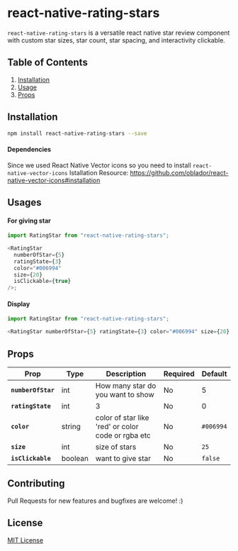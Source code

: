 # react-native-rating-stars

`react-native-rating-stars` is a versatile react native star review component with custom star sizes, star count, star spacing, and interactivity clickable.

## Table of Contents

1. [Installation](#installation)
2. [Usage](#usage)
3. [Props](#props)

## Installation

```sh
npm install react-native-rating-stars --save
```

#### Dependencies

Since we used React Native Vector icons so you need to install `react-native-vector-icons`
Istallation Resource: https://github.com/oblador/react-native-vector-icons#installation

## Usages

#### For giving star

```js
import RatingStar from "react-native-rating-stars";

<RatingStar
  numberOfStar={5}
  ratingState={3}
  color="#006994"
  size={20}
  isClickable={true}
/>;
```

#### Display

```js
import RatingStar from "react-native-rating-stars";

<RatingStar numberOfStar={5} ratingState={3} color="#006994" size={20} />;
```

## Props

| Prop               | Type    | Description                                        | Required | Default   |
| ------------------ | ------- | -------------------------------------------------- | -------- | --------- |
| **`numberOfStar`** | int     | How many star do you want to show                  | No       | 5         |
| **`ratingState`**  | int     | 3                                                  | No       | 0         |
| **`color`**        | string  | color of star like 'red' or color code or rgba etc | No       | `#006994` |
| **`size`**         | int     | size of stars                                      | No       | `25`      |
| **`isClickable`**  | boolean | want to give star                                  | No       | `false`   |

## Contributing

Pull Requests for new features and bugfixes are welcome! :)

## License

[MIT License](http://opensource.org/licenses/mit-license.html)
